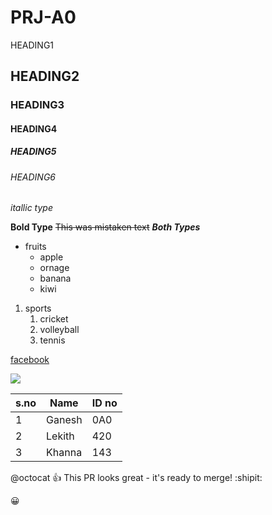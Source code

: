 # PRJ-A0
 HEADING1
## HEADING2
### HEADING3
#### HEADING4
##### HEADING5
###### HEADING6

*itallic type* 

**Bold Type**
~~This was mistaken text~~
***Both Types***

* fruits
  * apple
  * ornage
  * banana
  * kiwi
  
1. sports
    1. cricket 
    2. volleyball
    3. tennis

[facebook](https://www.facebook.com/)

![](https://www.facebook.com/images/fb_icon_325x325.png)

s.no|Name|ID no
----|----|----
1|Ganesh|0A0
2|Lekith|420
3|Khanna|143

@octocat :+1: This PR looks great - it's ready to merge! :shipit:

 :grinning:



